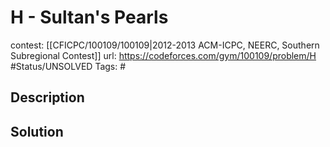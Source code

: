 # H - Sultan's Pearls

contest: [[CFICPC/100109/100109|2012-2013 ACM-ICPC, NEERC, Southern Subregional Contest]]
url: https://codeforces.com/gym/100109/problem/H
#Status/UNSOLVED
Tags: #

## Description

## Solution

